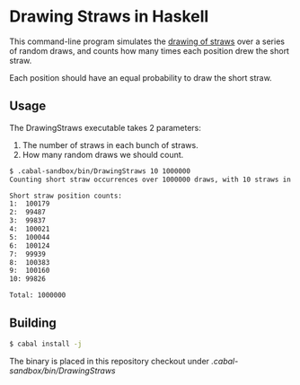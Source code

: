 # Drawing Straws in Haskell

This command-line program simulates the [drawing of straws][wikistraws] over a series of random draws,
and counts how many times each position drew the short straw.

Each position should have an equal probability to draw the short straw.

## Usage

The DrawingStraws executable takes 2 parameters:

 1. The number of straws in each bunch of straws.
 2. How many random draws we should count.

```bash
$ .cabal-sandbox/bin/DrawingStraws 10 1000000
Counting short straw occurrences over 1000000 draws, with 10 straws in each bunch.

Short straw position counts:
1:	100179
2:	99487
3:	99837
4:	100021
5:	100044
6:	100124
7:	99939
8:	100383
9:	100160
10:	99826

Total: 1000000
```

## Building

```bash
$ cabal install -j
```

The binary is placed in this repository checkout under *.cabal-sandbox/bin/DrawingStraws*

[wikistraws]: https://en.wikipedia.org/wiki/Drawing_straws
